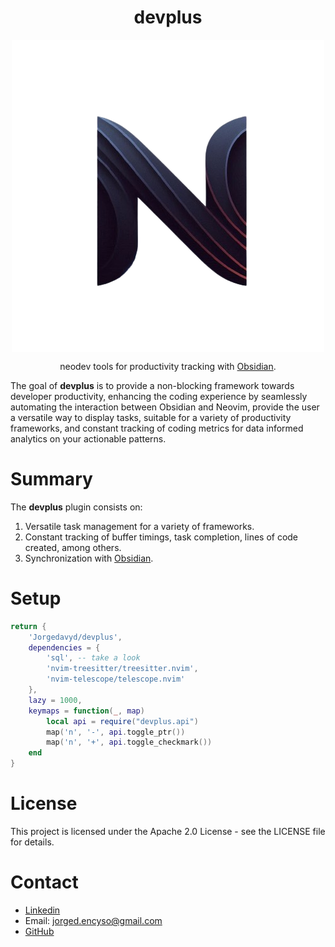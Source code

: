 <div align="center">
  <h1>devplus</h1>
  <p>
    <img src="source/logo.png" align="center" alt="Logo" />
  </p>
  <p>
    neodev tools for productivity tracking with
    <a href="https://obsidian.md/">Obsidian</a>.
  </p>
</div>

The goal of **devplus** is to provide a non-blocking framework towards developer productivity, enhancing the coding experience by seamlessly automating the interaction between Obsidian and Neovim, provide the user a versatile way to display tasks, suitable for a variety of productivity frameworks, and constant tracking of coding metrics for data informed analytics on your actionable patterns.

# Summary
The **devplus** plugin consists on:
1. Versatile task management for a variety of frameworks.
2. Constant tracking of buffer timings, task completion, lines of code created, among others.
3. Synchronization with [Obsidian](https://obsidian.md/).

# Setup
```lua
return {
    'Jorgedavyd/devplus',
    dependencies = {
        'sql', -- take a look
        'nvim-treesitter/treesitter.nvim',
        'nvim-telescope/telescope.nvim'
    },
    lazy = 1000,
    keymaps = function(_, map)
        local api = require("devplus.api")
        map('n', '-', api.toggle_ptr())
        map('n', '+', api.toggle_checkmark())
    end
}
```

# License

This project is licensed under the Apache 2.0 License - see the LICENSE file for details.

# Contact

- [Linkedin](https://www.linkedin.com/in/jorge-david-enciso-mart%C3%ADnez-149977265/)
- Email: jorged.encyso@gmail.com
- [GitHub](https://github.com/Jorgedavyd)


